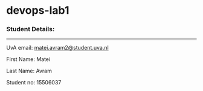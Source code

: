 # devops-lab1

### Student Details:
---

UvA email: matei.avram2@student.uva.nl

First Name: Matei

Last Name: Avram

Student no: 15506037 
